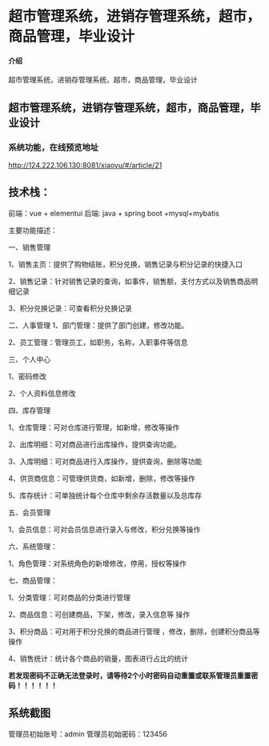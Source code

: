
# 超市管理系统，进销存管理系统，超市，商品管理，毕业设计

#### 介绍

超市管理系统，进销存管理系统，超市，商品管理，毕业设计


## 超市管理系统，进销存管理系统，超市，商品管理，毕业设计


### 系统功能，在线预览地址

http://124.222.106.130:8081/xiaoyu/#/article/21

## 技术栈：
前端：vue + elementui
后端: java + spring boot +mysql+mybatis

主要功能描述：

一、销售管理

1、销售主页：提供了购物结账，积分兑换，销售记录与积分记录的快捷入口

2、销售记录：针对销售记录的查询，如事件，销售额，支付方式以及销售商品明细记录

3、积分兑换记录：可查看积分兑换记录

二、人事管理
1、部门管理：提供了部门创建，修改功能。

2、员工管理：管理员工，如职务，名称，入职事件等信息


三、个人中心

1、密码修改

2、个人资料信息修改

四、库存管理

1、仓库管理：可对仓库进行管理，如新增，修改等操作

2、出库明细：可对商品进行出库操作，提供查询功能。

3、入库明细：可对商品进行入库操作，提供查询，删除等功能

4、供货商信息：可管理供货商，如新增，删除，修改等操作

5、库存统计：可单独统计每个仓库中剩余存活数量以及总库存


五、会员管理

1、会员信息：可对会员信息进行录入与修改，积分兑换等操作

六、系统管理：

1、角色管理：对系统角色的新增修改，停用，授权等操作

七、商品管理：

1、分类管理：可对商品的分类进行管理

2、商品信息：可创建商品，下架，修改，录入信息等 操作

3、积分商品：可对用于积分兑换的商品进行管理 ，修改，删除，创建积分商品等操作

4、销售统计：统计各个商品的销量，图表进行占比的统计


**若发现密码不正确无法登录时，请等待2个小时密码自动重置或联系管理员重置密码！！！！！！**

## 系统截图
管理员初始账号：admin
管理员初始密码：123456
